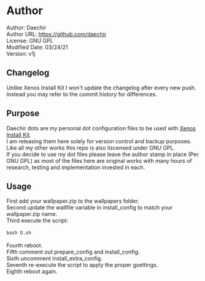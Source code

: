 # Author
Author: Daechir <br/>
Author URL: https://github.com/daechir <br/>
License: GNU GPL <br/>
Modified Date: 03/24/21 <br/>
Version: v1j


## Changelog
Unlike Xenos Install Kit I won't update the changelog after every new push.<br/>
Instead you may refer to the commit history for differences.


## Purpose
Daechir dots are my personal dot configuration files to be used with [Xenos Install Kit](https://github.com/daechir/xenos-install-kit).<br />
I am releasing them here solely for version control and backup purposes.<br />
Like all my other works this repo is also liscensed under GNU GPL.<br />
If you decide to use my dot files please leave the author stamp in place (Per GNU GPL) as most of the files here are original works with many hours of research, testing and implementation invested in each.


## Usage
First add your wallpaper.zip to the wallpapers folder.<br/>
Second update the wallfile variable in install_config to match your wallpaper.zip name.<br/>
Third execute the script:<br/><br/>
`bash D.sh`<br/><br/>
Fourth reboot.<br/>
Fifth comment out prepare_config and install_config.<br/>
Sixth uncomment install_extra_config.<br/>
Seventh re-execute the script to apply the proper gsettings.<br/>
Eighth reboot again.


